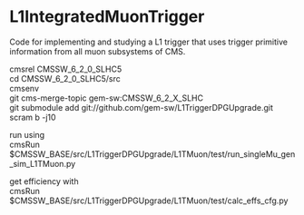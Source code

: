 L1IntegratedMuonTrigger
=======================

Code for implementing and studying a L1 trigger that uses trigger primitive information from all muon subsystems of CMS.

cmsrel CMSSW_6_2_0_SLHC5<br>
cd CMSSW_6_2_0_SLHC5/src<br>
cmsenv<br>
git cms-merge-topic gem-sw:CMSSW_6_2_X_SLHC<br>
git submodule add git://github.com/gem-sw/L1TriggerDPGUpgrade.git<br>
scram b -j10<br>

run using<br>
cmsRun $CMSSW_BASE/src/L1TriggerDPGUpgrade/L1TMuon/test/run_singleMu_gen_sim_L1TMuon.py<br>

get efficiency with<br>
cmsRun $CMSSW_BASE/src/L1TriggerDPGUpgrade/L1TMuon/test/calc_effs_cfg.py<br>
